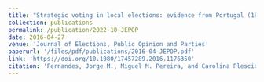 ```yaml
---
title: "Strategic voting in local elections: evidence from Portugal (1979–2013)"
collection: publications
permalink: /publication/2022-10-JEPOP
date: 2016-04-27
venue: 'Journal of Elections, Public Opinion and Parties'
paperurl: '/files/pdf/publications/2016-04-JEPOP.pdf'
link: 'https://doi.org/10.1080/17457289.2016.1176350'
citation: 'Fernandes, Jorge M., Miguel M. Pereira, and Carolina Plescia. 2016. &quot;Strategic voting in local elections: evidence from Portugal (1979–2013).&quot; <i>Journal of Elections, Public Opinion and Parties</i> 26(3): 312-335. doi.org/10.1080/17457289.2016.1176350'
---
```



